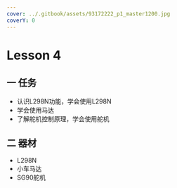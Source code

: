 ```yaml
---
cover: ../.gitbook/assets/93172222_p1_master1200.jpg
coverY: 0
---
```


# Lesson 4

## 一 任务

* 认识L298N功能，学会使用L298N
* 学会使用马达
* 了解舵机控制原理，学会使用舵机



## 二 器材

* L298N
* 小车马达
* SG90舵机
